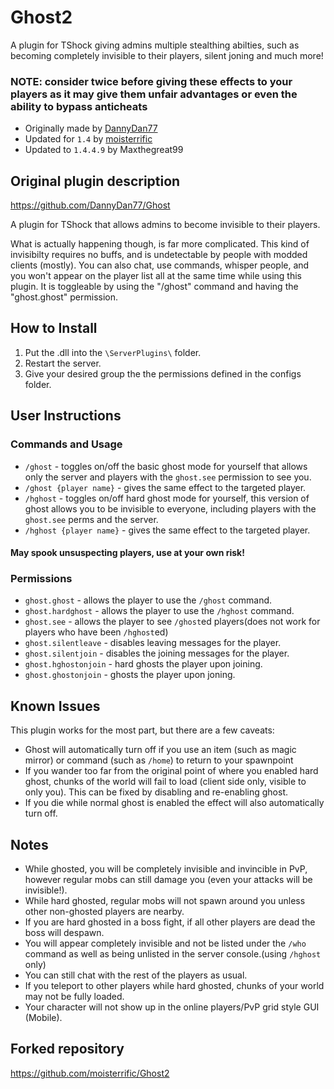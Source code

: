 # Ghost2
A plugin for TShock giving admins multiple stealthing abilties, such as becoming completely invisible to their players, silent joning and much more!

### NOTE: consider twice before giving these effects to your players as it may give them unfair advantages or even the ability to bypass anticheats

- Originally made by [DannyDan77](https://github.com/DannyDan77)
- Updated for `1.4` by [moisterrific](https://github.com/moisterrific)
- Updated to `1.4.4.9` by Maxthegreat99

## Original plugin description
https://github.com/DannyDan77/Ghost

A plugin for TShock that allows admins to become invisible to their players.

What is actually happening though, is far more complicated. This kind of invisibilty requires no buffs, and is undetectable by people with modded clients (mostly). You can also chat, use commands, whisper people, and you won't appear on the player list all at the same time while using this plugin. It is toggleable by using the "/ghost" command and having the "ghost.ghost" permission.

## How to Install
1. Put the .dll into the `\ServerPlugins\` folder.
2. Restart the server.
3. Give your desired group the the permissions defined in the configs folder.

## User Instructions
### Commands and Usage
- `/ghost` - toggles on/off the basic ghost mode for yourself that allows only the server and players with the `ghost.see` permission to see you.
- `/ghost {player name}` - gives the same effect to the targeted player.
- `/hghost` - toggles on/off hard ghost mode for yourself, this version of ghost allows you to be invisible to everyone, including players with the `ghost.see` perms and the server.
- `/hghost {player name}` - gives the same effect to the targeted player.
#### May spook unsuspecting players, use at your own risk!

### Permissions
- `ghost.ghost` - allows the player to use the `/ghost` command.
- `ghost.hardghost` - allows the player to use the `/hghost` command.
- `ghost.see` - allows the player to see `/ghost`ed players(does not work for players who have been `/hghost`ed)
- `ghost.silentleave` - disables leaving messages for the player.
- `ghost.silentjoin` - disables the joining messages for the player.
- `ghost.hghostonjoin` - hard ghosts the player upon joining.
- `ghost.ghostonjoin` - ghosts the player upon joning.

## Known Issues
This plugin works for the most part, but there are a few caveats:

- Ghost will automatically turn off if you use an item (such as magic mirror) or command (such as `/home`) to return to your spawnpoint
- If you wander too far from the original point of where you enabled hard ghost, chunks of the world will fail to load (client side only, visible to only you). This can be fixed by disabling and re-enabling ghost.
- If you die while normal ghost is enabled the effect will also automatically turn off.

## Notes
- While ghosted, you will be completely invisible and invincible in PvP, however regular mobs can still damage you (even your attacks will be invisible!).
- While hard ghosted, regular mobs will not spawn around you unless other non-ghosted players are nearby. 
- If you are hard ghosted in a boss fight, if all other players are dead the boss will despawn.
- You will appear completely invisible and not be listed under the `/who` command as well as being unlisted in the server console.(using `/hghost` only)
- You can still chat with the rest of the players as usual.
- If you teleport to other players while hard ghosted, chunks of your world may not be fully loaded.
- Your character will not show up in the online players/PvP grid style GUI (Mobile).

## Forked repository
https://github.com/moisterrific/Ghost2
